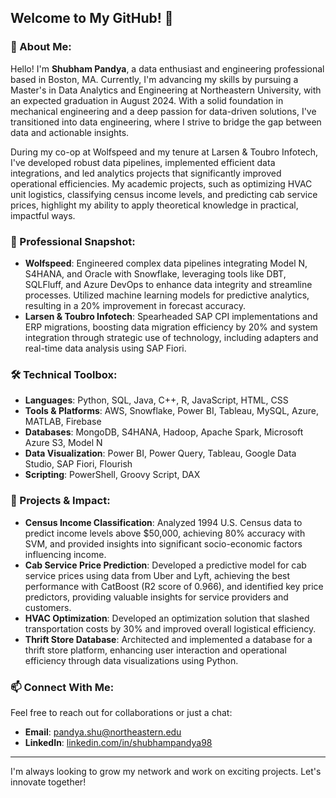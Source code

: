 ## Welcome to My GitHub! 🚀

### 👤 About Me:

Hello! I'm **Shubham Pandya**, a data enthusiast and engineering professional based in Boston, MA. Currently, I'm advancing my skills by pursuing a Master's in Data Analytics and Engineering at Northeastern University, with an expected graduation in August 2024. With a solid foundation in mechanical engineering and a deep passion for data-driven solutions, I've transitioned into data engineering, where I strive to bridge the gap between data and actionable insights.

During my co-op at Wolfspeed and my tenure at Larsen & Toubro Infotech, I've developed robust data pipelines, implemented efficient data integrations, and led analytics projects that significantly improved operational efficiencies. My academic projects, such as optimizing HVAC unit logistics, classifying census income levels, and predicting cab service prices, highlight my ability to apply theoretical knowledge in practical, impactful ways.

### 💼 Professional Snapshot:

- **Wolfspeed**: Engineered complex data pipelines integrating Model N, S4HANA, and Oracle with Snowflake, leveraging tools like DBT, SQLFluff, and Azure DevOps to enhance data integrity and streamline processes. Utilized machine learning models for predictive analytics, resulting in a 20% improvement in forecast accuracy.
- **Larsen & Toubro Infotech**: Spearheaded SAP CPI implementations and ERP migrations, boosting data migration efficiency by 20% and system integration through strategic use of technology, including adapters and real-time data analysis using SAP Fiori.

### 🛠 Technical Toolbox:

- **Languages**: Python, SQL, Java, C++, R, JavaScript, HTML, CSS
- **Tools & Platforms**: AWS, Snowflake, Power BI, Tableau, MySQL, Azure, MATLAB, Firebase
- **Databases**: MongoDB, S4HANA, Hadoop, Apache Spark, Microsoft Azure S3, Model N
- **Data Visualization**: Power BI, Power Query, Tableau, Google Data Studio, SAP Fiori, Flourish
- **Scripting**: PowerShell, Groovy Script, DAX

### 🌟 Projects & Impact:

- **Census Income Classification**: Analyzed 1994 U.S. Census data to predict income levels above $50,000, achieving 80% accuracy with SVM, and provided insights into significant socio-economic factors influencing income.
- **Cab Service Price Prediction**: Developed a predictive model for cab service prices using data from Uber and Lyft, achieving the best performance with CatBoost (R2 score of 0.966), and identified key price predictors, providing valuable insights for service providers and customers.
- **HVAC Optimization**: Developed an optimization solution that slashed transportation costs by 30% and improved overall logistical efficiency.
- **Thrift Store Database**: Architected and implemented a database for a thrift store platform, enhancing user interaction and operational efficiency through data visualizations using Python.

### 📫 Connect With Me:

Feel free to reach out for collaborations or just a chat:
- **Email**: [pandya.shu@northeastern.edu](mailto:pandya.shu@northeastern.edu)
- **LinkedIn**: [linkedin.com/in/shubhampandya98](https://www.linkedin.com/in/shubhampandya98)

---

I'm always looking to grow my network and work on exciting projects. Let's innovate together!
